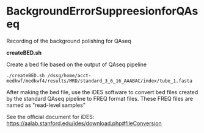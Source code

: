 # BackgroundErrorSuppreesionforQAseq
Recording of the background polishing for QAseq 

**createBED.sh**

Create a bed file based on the output of QAseq pipeline

```
./createBED.sh /dssg/home/acct-medkwf/medkwf4/results/MRD/standard_3_6_16_AAABAC/index/tube_1.fasta
```

After making the bed file, use the iDES software to convert bed files created by the standard QAseq pipeline to FREQ format files. These FREQ files are named as "read-level samples"

See the official document for iDES: https://aalab.stanford.edu/ides/download.php#fileConversion

